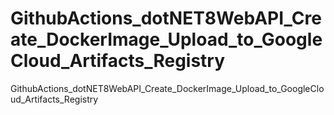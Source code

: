 # GithubActions_dotNET8WebAPI_Create_DockerImage_Upload_to_GoogleCloud_Artifacts_Registry
GithubActions_dotNET8WebAPI_Create_DockerImage_Upload_to_GoogleCloud_Artifacts_Registry
